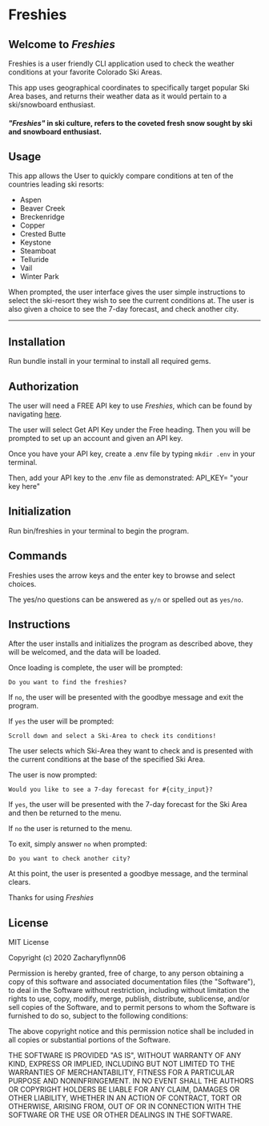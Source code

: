# Freshies

## Welcome to *Freshies* 

Freshies is a user friendly CLI application used to check the weather conditions at your favorite Colorado Ski Areas. 

This app uses geographical coordinates to specifically target popular Ski Area bases, and returns their weather data as it would pertain to a ski/snowboard enthusiast. 

#### *"Freshies"* in ski culture, refers to the coveted fresh snow sought by ski and snowboard enthusiast.

## Usage

This app allows the User to quickly compare conditions at ten of the countries leading ski resorts:

- Aspen
- Beaver Creek
- Breckenridge
- Copper
- Crested Butte 
- Keystone
- Steamboat
- Telluride
- Vail
- Winter Park

When prompted, the user interface gives the user simple instructions to select the ski-resort they wish to see the current conditions at.  The user is also given a choice to see the 7-day forecast, and check another city.
__________________________________________________________________________________________

## Installation

Run bundle install in your terminal to install all required gems.

## Authorization

The user will need a FREE API key to use *Freshies*, which can be found by navigating [here](https://openweathermap.org/price). 

The user will select Get API Key under the Free heading.  Then you will be prompted to set up an account and given an API key. 

Once you have your API key, create a .env file by typing `mkdir .env` in your terminal.

Then, add your API key to the .env file as demonstrated: API_KEY= "your key here"

## Initialization

Run bin/freshies in your terminal to begin the program.

## Commands

Freshies uses the arrow keys and the enter key to browse and select choices.

The yes/no questions can be answered as `y/n` or spelled out as `yes/no`.

## Instructions

After the user installs and initializes the program as described above, they will be welcomed, and the data will be loaded. 

Once loading is complete, the user will be prompted: 

`Do you want to find the freshies?`

If `no`, the user will be presented with the goodbye message and exit the program.

If `yes` the user will be prompted:

`Scroll down and select a Ski-Area to check its conditions!`

The user selects which Ski-Area they want to check and is presented with the current conditions at the base of the specified Ski Area.

The user is now prompted:

`Would you like to see a 7-day forecast for #{city_input}?`

If `yes`, the user will be presented with the 7-day forecast for the Ski Area and then be returned to the menu. 

If `no` the user is returned to the menu.

To exit, simply answer `no` when prompted:

`Do you want to check another city?`

At this point, the user is presented a goodbye message, and the terminal clears.

Thanks for using *Freshies*

## License

MIT License

Copyright (c) 2020 Zacharyflynn06

Permission is hereby granted, free of charge, to any person obtaining a copy
of this software and associated documentation files (the "Software"), to deal
in the Software without restriction, including without limitation the rights
to use, copy, modify, merge, publish, distribute, sublicense, and/or sell
copies of the Software, and to permit persons to whom the Software is
furnished to do so, subject to the following conditions:

The above copyright notice and this permission notice shall be included in all
copies or substantial portions of the Software.

THE SOFTWARE IS PROVIDED "AS IS", WITHOUT WARRANTY OF ANY KIND, EXPRESS OR
IMPLIED, INCLUDING BUT NOT LIMITED TO THE WARRANTIES OF MERCHANTABILITY,
FITNESS FOR A PARTICULAR PURPOSE AND NONINFRINGEMENT. IN NO EVENT SHALL THE
AUTHORS OR COPYRIGHT HOLDERS BE LIABLE FOR ANY CLAIM, DAMAGES OR OTHER
LIABILITY, WHETHER IN AN ACTION OF CONTRACT, TORT OR OTHERWISE, ARISING FROM,
OUT OF OR IN CONNECTION WITH THE SOFTWARE OR THE USE OR OTHER DEALINGS IN THE
SOFTWARE.


    
  
